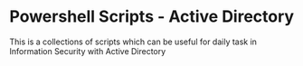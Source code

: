 # Powershell Scripts  - Active Directory
This is a collections of scripts which can be useful for daily task in Information Security with Active Directory
